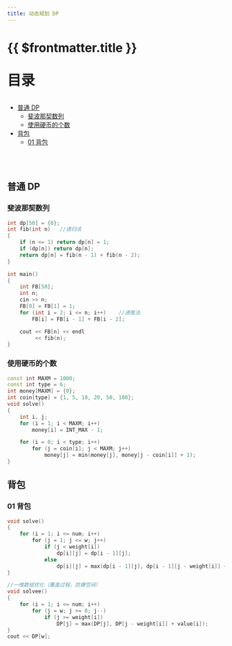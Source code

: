 ```yaml
---
title: 动态规划 DP
---
```


# {{ $frontmatter.title }}

<p style="font-size: 32px; font-weight: bold;">目录</p>

<!-- @import "[TOC]" {cmd="toc" depthFrom=2 depthTo=5 orderedList=false} -->

<!-- code_chunk_output -->

- [普通 DP](#普通-dp)
  - [斐波那契数列](#斐波那契数列)
  - [使用硬币的个数](#使用硬币的个数)
- [背包](#背包)
  - [01 背包](#01-背包)

<!-- /code_chunk_output -->

<br>
&emsp;

## 普通 DP

### 斐波那契数列

```cpp {.line-numbers}
int dp[50] = {0};
int fib(int n)   //递归法
{
    if (n <= 1) return dp[n] = 1;
    if (dp[n]) return dp[n];
    return dp[n] = fib(n - 1) + fib(n - 2);
}

int main()
{
    int FB[50];
    int n;
    cin >> n;
    FB[0] = FB[1] = 1;
    for (int i = 2; i <= n; i++)    //递推法
        FB[i] = FB[i - 1] + FB[i - 2];

    cout << FB[n] << endl
         << fib(n);
}
```

### 使用硬币的个数

```cpp {.line-numbers}
const int MAXM = 1000;
const int type = 6;
int money[MAXM] = {0};
int coin[type] = {1, 5, 10, 20, 50, 100};
void solve()
{
    int i, j;
    for (i = 1; i < MAXM; i++)
        money[i] = INT_MAX - 1;

    for (i = 0; i < type; i++)
        for (j = coin[i]; j < MAXM; j++)
            money[j] = min(money[j], money[j - coin[i]] + 1);
}
```

## 背包

### 01 背包

```cpp {.line-numbers}
void solve()
{
    for (i = 1; i <= num; i++)
        for (j = 1; j <= w; j++)
            if (j < weight[i])
                dp[i][j] = dp[i - 1][j];
            else
                dp[i][j] = max(dp[i - 1][j], dp[i - 1][j - weight[i]] + value[i]);
}

//一维数组优化（覆盖过程，防爆空间）
void solvee()
{
    for (i = 1; i <= num; i++)
        for (j = w; j >= 0; j--)
            if (j >= weight[i])
                DP[j] = max(DP[j], DP[j - weight[i]] + value[i]);
}
cout << DP[w];
```
